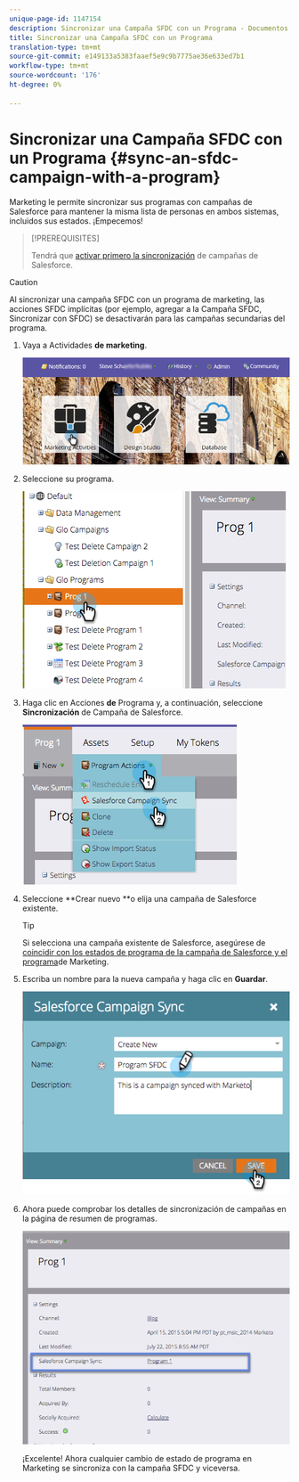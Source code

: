 ```yaml
---
unique-page-id: 1147154
description: Sincronizar una Campaña SFDC con un Programa - Documentos de marketing - Documentación del producto
title: Sincronizar una Campaña SFDC con un Programa
translation-type: tm+mt
source-git-commit: e149133a5383faaef5e9c9b7775ae36e633ed7b1
workflow-type: tm+mt
source-wordcount: '176'
ht-degree: 0%

---
```



# Sincronizar una Campaña SFDC con un Programa {#sync-an-sfdc-campaign-with-a-program}

Marketing le permite sincronizar sus programas con campañas de Salesforce para mantener la misma lista de personas en ambos sistemas, incluidos sus estados. ¡Empecemos!

>[!PREREQUISITES]
>
>Tendrá que [activar primero la sincronización](../../../../product-docs/crm-sync/salesforce-sync/setup/optional-steps/enable-disable-campaign-sync.md) de campañas de Salesforce.

>[!CAUTION]
>
>Al sincronizar una campaña SFDC con un programa de marketing, las acciones SFDC implícitas (por ejemplo, agregar a la Campaña SFDC, Sincronizar con SFDC) se desactivarán para las campañas secundarias del programa.

1. Vaya a Actividades **de marketing**.

   ![](assets/login-marketing-activities-1.png)

1. Seleccione su programa.

   ![](assets/image2015-7-22-8-3a47-3a28.png)

1. Haga clic en Acciones **de** Programa y, a continuación, seleccione **Sincronización** de Campaña de Salesforce.

   ![](assets/image2015-7-22-8-3a48-3a5.png)

1. Seleccione **Crear nuevo **o elija una campaña de Salesforce existente.

   >[!TIP]
   >
   >Si selecciona una campaña existente de Salesforce, asegúrese de [coincidir con los estados de programa de la campaña de Salesforce y el programa](../../../../product-docs/crm-sync/salesforce-sync/sfdc-sync-details/sfdc-errors/how-to-match-program-statuses-and-salesforce-campaign-statuses-prior-to-sync.md)de Marketing.

1. Escriba un nombre para la nueva campaña y haga clic en **Guardar**.

   ![](assets/image2015-7-22-8-3a57-3a19.png)

1. Ahora puede comprobar los detalles de sincronización de campañas en la página de resumen de programas.

   ![](assets/image2015-7-22-8-3a59-3a33.png)

   ¡Excelente! Ahora cualquier cambio de estado de programa en Marketing se sincroniza con la campaña SFDC y viceversa.

